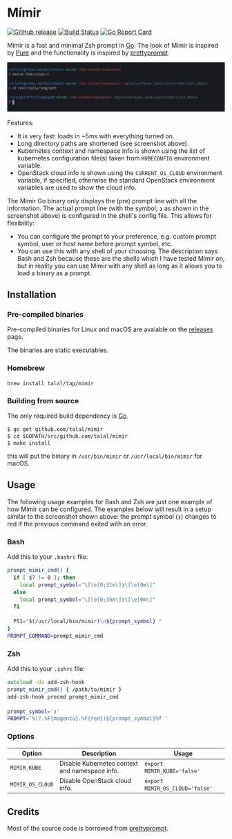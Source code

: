 # Mímir

[![GitHub release](https://img.shields.io/github/release/talal/mimir.svg)](https://github.com/talal/mimir/releases/latest)
[![Build Status](https://travis-ci.org/talal/mimir.svg?branch=master)](https://travis-ci.org/talal/mimir)
[![Go Report Card](https://goreportcard.com/badge/github.com/talal/mimir)](https://goreportcard.com/report/github.com/talal/mimir)

Mímir is a fast and minimal Zsh prompt in [Go](https://golang.org). The look of
Mímir is inspired by [Pure](https://github.com/sindresorhus/pure) and the
functionality is inspired by
[prettyprompt](https://github.com/majewsky/gofu#prettyprompt).

![screenshot](./screenshot.png)

Features:
- It is very fast: loads in ~5ms with everything turned on.
- Long directory paths are shortened (see screenshot above).
- Kubernetes context and namespace info is shown using the list of kubernetes
  configuration file(s) taken from `KUBECONFIG` environment variable.
- OpenStack cloud info is shown using the `CURRENT_OS_CLOUD` environment
  variable, if specified, otherwise the standard OpenStack environment
  variables are used to show the cloud info.

The Mímir Go binary only displays the (pre) prompt line with all the
information. The actual prompt line (with the symbol; `❯` as shown in the
screenshot above) is configured in the shell's config file. This allows for
flexibility:
- You can configure the prompt to your preference, e.g. custom prompt symbol,
  user or host name before prompt symbol, etc.
- You can use this with any shell of your choosing. The description says Bash
  and Zsh because these are the shells which I have tested Mímir on, but in
  reality you can use Mímir with any shell as long as it allows you to load a
  binary as a prompt.

## Installation

### Pre-compiled binaries

Pre-compiled binaries for Linux and macOS are avaiable on the
[releases](https://github.com/talal/mimir/releases/latest) page.

The binaries are static executables.

### Homebrew

```
brew install talal/tap/mimir
```

### Building from source

The only required build dependency is [Go](https://golang.org/).

```
$ go get github.com/talal/mimir
$ cd $GOPATH/src/github.com/talal/mimir
$ make install
```

this will put the binary in `/usr/bin/mimir` or `/usr/local/bin/mimir` for macOS.

## Usage

The following usage examples for Bash and Zsh are just one example of how Mímir
can be configured. The examples below will result in a setup similar to the
screenshot shown above: the prompt symbol (`❯`) changes to red if the previous
command exited with an error.

### Bash

Add this to your `.bashrc` file:

```bash
prompt_mimir_cmd() {
  if [ $? != 0 ]; then
    local prompt_symbol="\[\e[0;31m\]❯\[\e[0m\]"
  else
    local prompt_symbol="\[\e[0;35m\]❯\[\e[0m\]"
  fi

  PS1="$(/usr/local/bin/mimir)\n${prompt_symbol} "
}
PROMPT_COMMAND=prompt_mimir_cmd
```

### Zsh

Add this to your `.zshrc` file:

```zsh
autoload -Uz add-zsh-hook
prompt_mimir_cmd() { /path/to/mimir }
add-zsh-hook precmd prompt_mimir_cmd

prompt_symbol='❯'
PROMPT='%(?.%F{magenta}.%F{red})${prompt_symbol}%f '
```

### Options

| Option | Description | Usage |
| --- | --- | --- |
| `MIMIR_KUBE` | Disable Kubernetes context and namespace info. | `export MIMIR_KUBE='false'` |
| `MIMIR_OS_CLOUD` | Disable OpenStack cloud info. | `export MIMIR_OS_CLOUD='false'` |

## Credits

Most of the source code is borrowed from
[prettyprompt](https://github.com/majewsky/gofu#prettyprompt).
